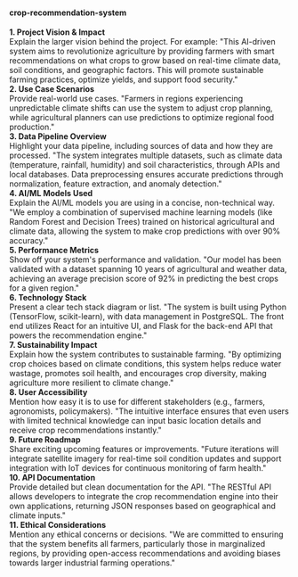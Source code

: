 #### crop-recommendation-system

**1. Project Vision & Impact**  
Explain the larger vision behind the project. For example:
"This AI-driven system aims to revolutionize agriculture by providing farmers with smart recommendations on what crops to grow based on real-time climate data, soil conditions, and geographic factors. This will promote sustainable farming practices, optimize yields, and support food security."  
  **2. Use Case Scenarios**  
Provide real-world use cases.
"Farmers in regions experiencing unpredictable climate shifts can use the system to adjust crop planning, while agricultural planners can use predictions to optimize regional food production."  
  **3. Data Pipeline Overview**  
Highlight your data pipeline, including sources of data and how they are processed.
"The system integrates multiple datasets, such as climate data (temperature, rainfall, humidity) and soil characteristics, through APIs and local databases. Data preprocessing ensures accurate predictions through normalization, feature extraction, and anomaly detection."  
  **4. AI/ML Models Used**  
Explain the AI/ML models you are using in a concise, non-technical way.
"We employ a combination of supervised machine learning models (like Random Forest and Decision Trees) trained on historical agricultural and climate data, allowing the system to make crop predictions with over 90% accuracy."  
  **5. Performance Metrics**  
Show off your system's performance and validation.
"Our model has been validated with a dataset spanning 10 years of agricultural and weather data, achieving an average precision score of 92% in predicting the best crops for a given region."  
  **6. Technology Stack**  
Present a clear tech stack diagram or list.
"The system is built using Python (TensorFlow, scikit-learn), with data management in PostgreSQL. The front end utilizes React for an intuitive UI, and Flask for the back-end API that powers the recommendation engine."  
  **7. Sustainability Impact**  
Explain how the system contributes to sustainable farming.
"By optimizing crop choices based on climate conditions, this system helps reduce water wastage, promotes soil health, and encourages crop diversity, making agriculture more resilient to climate change."  
  **8. User Accessibility**  
Mention how easy it is to use for different stakeholders (e.g., farmers, agronomists, policymakers).
"The intuitive interface ensures that even users with limited technical knowledge can input basic location details and receive crop recommendations instantly."  
  **9. Future Roadmap**  
Share exciting upcoming features or improvements.
"Future iterations will integrate satellite imagery for real-time soil condition updates and support integration with IoT devices for continuous monitoring of farm health."  
  **10. API Documentation**  
Provide detailed but clean documentation for the API.
"The RESTful API allows developers to integrate the crop recommendation engine into their own applications, returning JSON responses based on geographical and climate inputs."  
  **11. Ethical Considerations**  
Mention any ethical concerns or decisions.
"We are committed to ensuring that the system benefits all farmers, particularly those in marginalized regions, by providing open-access recommendations and avoiding biases towards larger industrial farming operations."  
